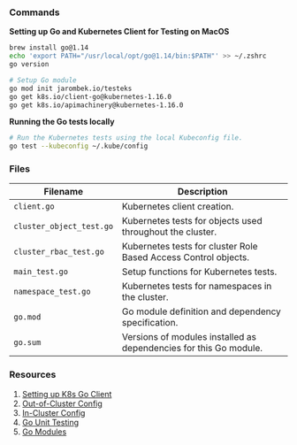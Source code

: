 ### Commands

**Setting up Go and Kubernetes Client for Testing on MacOS**

```bash
brew install go@1.14
echo 'export PATH="/usr/local/opt/go@1.14/bin:$PATH"' >> ~/.zshrc
go version

# Setup Go module
go mod init jarombek.io/testeks
go get k8s.io/client-go@kubernetes-1.16.0
go get k8s.io/apimachinery@kubernetes-1.16.0
```

**Running the Go tests locally**

```bash
# Run the Kubernetes tests using the local Kubeconfig file.
go test --kubeconfig ~/.kube/config
```

### Files

| Filename                 | Description                                                                                  |
|--------------------------|----------------------------------------------------------------------------------------------|
| `client.go`              | Kubernetes client creation.                                                                  |
| `cluster_object_test.go` | Kubernetes tests for objects used throughout the cluster.                                    |
| `cluster_rbac_test.go`   | Kubernetes tests for cluster Role Based Access Control objects.                              |
| `main_test.go`           | Setup functions for Kubernetes tests.                                                        |
| `namespace_test.go`      | Kubernetes tests for namespaces in the cluster.                                              |
| `go.mod`                 | Go module definition and dependency specification.                                           |
| `go.sum`                 | Versions of modules installed as dependencies for this Go module.                            |

### Resources

1. [Setting up K8s Go Client](https://github.com/kubernetes/client-go/blob/master/INSTALL.md)
2. [Out-of-Cluster Config](https://github.com/kubernetes/client-go/blob/master/examples/out-of-cluster-client-configuration/main.go)
3. [In-Cluster Config](https://github.com/kubernetes/client-go/blob/master/examples/in-cluster-client-configuration/main.go)
4. [Go Unit Testing](https://medium.com/rungo/unit-testing-made-easy-in-go-25077669318)
5. [Go Modules](https://blog.golang.org/using-go-modules)
